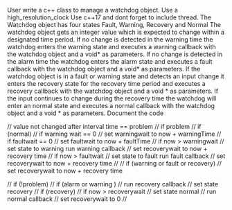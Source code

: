 User
write a c++  class  to manage a watchdog object.
 Use a high_resolution_clock 
Use c++17 and dont forget to include thread.
The Watchdog object  has four states Fault, Warning, Recovery and Normal
The watchdog object gets an integer value which is expected to change within a designated time period.
If no change is detected in the warning time the watchdog enters the warning state and executes a warning callback with the watchdog object and a void* as parameters.
If no change is detected in the alarm time the watchdog enters the alarm state and executes a fault  callback with the watchdog object and a void* as parameters.
If the watchdog object is in a fault or warning state and detects an input change it enters the recovery state for the recovery time period and executes a recovery callback with the watchdog object and a void * as parameters.
If the input continues to change during the recovery time  the watchdog will enter an normal state and executes a normal callback with the watchdog object and a void * as parameters.
Document the code 

// value not changed after interval time == problem
   // if problem
   // if (normal)
   // if warning wait == 0
   //   set warningwait to now + warningTime 
   // if faultwait == 0
   //   set faultwait to now + faultTime 
   // if now > warningwait
   //  set state to warning  run warning callback
   //   set recoverywait to now + recovery time 
   // if now > faultwait
   //  set state to fault  run fault callback
   //   set recoverywait to now + recovery time 
   // 
   // if (warning or fault or recovery)
   //   set recoverywait to now + recovery time 


   // if (!problem)
   // if (alarm or warning )
   //  run recovery callback
   //   set state recovery
   // if (recovery)
   //    if now > recoverywait
   //      set state normal
  //       run normal callback
  //       set recoverywait to 0
   //   
